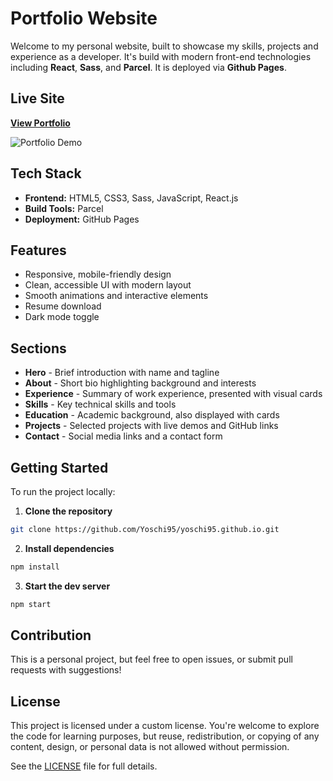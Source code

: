 # Portfolio Website

Welcome to my personal website, built to showcase my skills, projects and experience as a developer. It's build with modern front-end technologies including **React**, **Sass**, and **Parcel**. It is deployed via **Github Pages**.

## Live Site

[**View Portfolio**](https://yoschi95.github.io/)

![Portfolio Demo](src/assets/gifs/portfolio_demo.gif)

## Tech Stack

- **Frontend:** HTML5, CSS3, Sass, JavaScript, React.js
- **Build Tools:** Parcel
- **Deployment:** GitHub Pages

## Features

- Responsive, mobile-friendly design
- Clean, accessible UI with modern layout
- Smooth animations and interactive elements
- Resume download
- Dark mode toggle

## Sections

- **Hero** - Brief introduction with name and tagline
- **About** - Short bio highlighting background and interests
- **Experience** - Summary of work experience, presented with visual cards
- **Skills** - Key technical skills and tools
- **Education** - Academic background, also displayed with cards
- **Projects** - Selected projects with live demos and GitHub links
- **Contact** - Social media links and a contact form

## Getting Started

To run the project locally:

1. **Clone the repository**

```bash
git clone https://github.com/Yoschi95/yoschi95.github.io.git
```

2. **Install dependencies**

```bash
npm install
```

3. **Start the dev server**

```bash
npm start
```

## Contribution

This is a personal project, but feel free to open issues, or submit pull requests with suggestions!

## License

This project is licensed under a custom license.
You're welcome to explore the code for learning purposes, but reuse, redistribution, or copying of any content, design, or personal data is not allowed without permission.

See the [LICENSE](LICENSE) file for full details.
